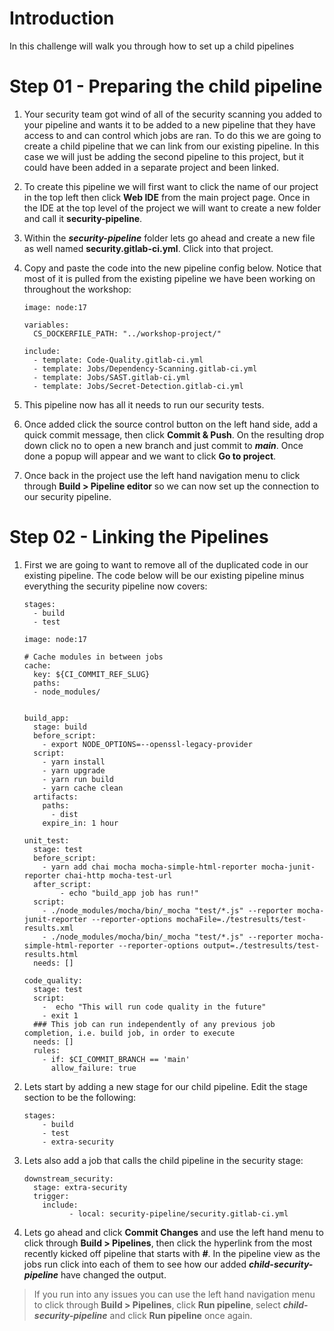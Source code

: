 # Introduction

In this challenge will walk you through how to set up a child pipelines

# Step 01 - Preparing the child pipeline

1. Your security team got wind of all of the security scanning you added to your pipeline and wants it to be added to a new pipeline that they have access to and can control which jobs are ran. To do this we are going to create a child pipeline that we can link from our existing pipeline. In this case we will just be adding the second pipeline to this project, but it could have been added in a separate project and been linked.
2. To create this pipeline we will first want to click the name of our project in the top left then click **Web IDE** from the main project page. Once in the IDE at the top level of the project we will want to create a new folder and call it **security-pipeline**.
3. Within the **_security-pipeline_** folder lets go ahead and create a new file as well named **security.gitlab-ci.yml**. Click into that project.
4. Copy and paste the code into the new pipeline config below. Notice that most of it is pulled from the existing pipeline we have been working on throughout the workshop:

   ```plaintext
   image: node:17
   
   variables:
     CS_DOCKERFILE_PATH: "../workshop-project/"
   
   include:
     - template: Code-Quality.gitlab-ci.yml
     - template: Jobs/Dependency-Scanning.gitlab-ci.yml
     - template: Jobs/SAST.gitlab-ci.yml
     - template: Jobs/Secret-Detection.gitlab-ci.yml
   ```
5. This pipeline now has all it needs to run our security tests.
6. Once added click the source control button on the left hand side, add a quick commit message, then click **Commit & Push**. On the resulting drop down click no to open a new branch and just commit to **_main_**. Once done a popup will appear and we want to click **Go to project**.
7. Once back in the project use the left hand navigation menu to click through **Build \> Pipeline editor** so we can now set up the connection to our security pipeline.

# Step 02 - Linking the Pipelines

1. First we are going to want to remove all of the duplicated code in our existing pipeline. The code below will be our existing pipeline minus everything the security pipeline now covers:

   ```plaintext
   stages:
     - build
     - test
   
   image: node:17
   
   # Cache modules in between jobs
   cache:
     key: ${CI_COMMIT_REF_SLUG}
     paths:
     - node_modules/
   
   
   build_app:
     stage: build
     before_script:
       - export NODE_OPTIONS=--openssl-legacy-provider
     script:
       - yarn install
       - yarn upgrade
       - yarn run build
       - yarn cache clean
     artifacts:
       paths:
         - dist
       expire_in: 1 hour
   
   unit_test:
     stage: test
     before_script:
       - yarn add chai mocha mocha-simple-html-reporter mocha-junit-reporter chai-http mocha-test-url
     after_script:
           - echo "build_app job has run!"
     script:
       - ./node_modules/mocha/bin/_mocha "test/*.js" --reporter mocha-junit-reporter --reporter-options mochaFile=./testresults/test-results.xml
       - ./node_modules/mocha/bin/_mocha "test/*.js" --reporter mocha-simple-html-reporter --reporter-options output=./testresults/test-results.html
     needs: []
   
   code_quality:
     stage: test
     script:
       -  echo "This will run code quality in the future"
       - exit 1
     ### This job can run independently of any previous job completion, i.e. build job, in order to execute
     needs: []
     rules:
       - if: $CI_COMMIT_BRANCH == 'main'
         allow_failure: true
   ```
2. Lets start by adding a new stage for our child pipeline. Edit the stage section to be the following:

   ```plaintext
   stages:
       - build
       - test
       - extra-security
   ```
3. Lets also add a job that calls the child pipeline in the security stage:

   ```plaintext
   downstream_security:
     stage: extra-security
     trigger:
       include:
             - local: security-pipeline/security.gitlab-ci.yml
   ```
4. Lets go ahead and click **Commit Changes** and use the left hand menu to click through **Build \> Pipelines**, then click the hyperlink from the most recently kicked off pipeline that starts with **<span dir="">_#_</span>**. In the pipeline view as the jobs run click into each of them to see how our added **_child-security-pipeline_** have changed the output.

> If you run into any issues you can use the left hand navigation menu to click through **Build \> Pipelines**, click **Run pipeline**, select **_child-security-pipeline_** and click **Run pipeline** once again.

